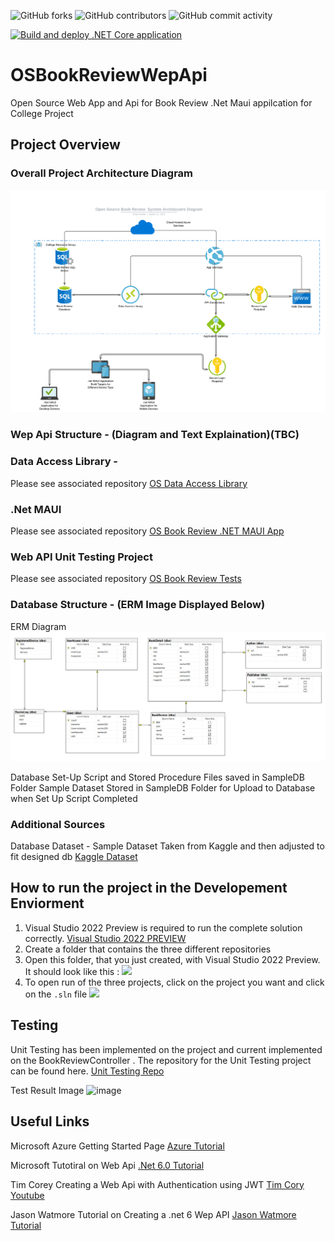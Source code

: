 ![GitHub forks](https://img.shields.io/github/forks/brianreville/OSBookReviewWepApi?style=for-the-badge)
![GitHub contributors](https://img.shields.io/github/contributors/brianreville/OSBookReviewWepApi?style=for-the-badge)
![GitHub commit activity](https://img.shields.io/github/commit-activity/m/brianreville/OSBookReviewWepApi?style=for-the-badge)

[![Build and deploy .NET Core application](https://github.com/brianreville/OSBookReviewWepApi/actions/workflows/bookreview2022.yml/badge.svg)](https://github.com/brianreville/OSBookReviewWepApi/actions/workflows/bookreview2022.yml)

# OSBookReviewWepApi

Open Source Web App and Api for Book Review .Net Maui appilcation for College Project

## Project Overview

### Overall Project Architecture Diagram

![Screenshot](OSProjectDiagram.png)

### Wep Api Structure - (Diagram and Text Explaination)(TBC)

### Data Access Library -

Please see associated repository
[OS Data Access Library](https://github.com/brianreville/OSDataAccessLibrary)

### .Net MAUI

Please see associated repository
[OS Book Review .NET MAUI App ](https://github.com/brianreville/OSBookReviewMAUI)

### Web API Unit Testing Project
Please see associated repository
[OS Book Review Tests  ](https://github.com/brianreville/OSBookReviewTests)

### Database Structure - (ERM Image Displayed Below)

ERM Diagram
![Screenshot](ERMDiagram.PNG)

Database Set-Up Script and Stored Procedure Files saved in SampleDB Folder 
Sample Dataset Stored in SampleDB Folder for Upload to Database when Set Up Script Completed

### Additional Sources

Database Dataset - Sample Dataset Taken from Kaggle and then adjusted to fit designed db
[Kaggle Dataset](https://www.kaggle.com/arashnic/book-recommendation-dataset)

## How to run the project in the Developement Enviorment

1. Visual Studio 2022 Preview is required to run the complete solution correctly. [Visual Studio 2022 PREVIEW](https://visualstudio.microsoft.com/fr/vs/preview/)
2. Create a folder that contains the three different repositories
3. Open this folder, that you just created, with Visual Studio 2022 Preview. It should look like this : ![](https://user-images.githubusercontent.com/62793491/161441208-d83e5603-0785-42d4-923e-2f9308ed80d0.png)
4. To open run of the three projects, click on the project you want and click on the `.sln` file ![](https://user-images.githubusercontent.com/62793491/161441244-45d3a28d-c77f-4183-a69c-3151ee81be6d.png)

## Testing 
Unit Testing has been implemented on the project and current implemented on the BookReviewController . 
The repository for the Unit Testing project can be found here. [Unit Testing Repo](https://github.com/brianreville/OSBookReviewTests) 

Test Result Image 
![image](https://user-images.githubusercontent.com/49170791/167315494-a3251d72-56ed-4819-9774-c1a491f0efcb.png)


## Useful Links
Microsoft Azure Getting Started Page
[Azure Tutorial](https://azure.microsoft.com/en-us/get-started/#learning-resources) 

Microsoft Tutotiral on Web Api
[.Net 6.0 Tutorial](https://docs.microsoft.com/en-us/aspnet/core/tutorials/first-web-api?view=aspnetcore-6.0&tabs=visual-studio)

Tim Corey Creating a Web Api with Authentication using JWT
[Tim Cory Youtube](https://www.youtube.com/watch?v=_LdiqQ13NBo) 

Jason Watmore Tutorial on Creating a .net 6 Wep API
[Jason Watmore Tutorial](https://jasonwatmore.com/post/2022/02/04/net-6-minimal-api-tutorial-and-example)

